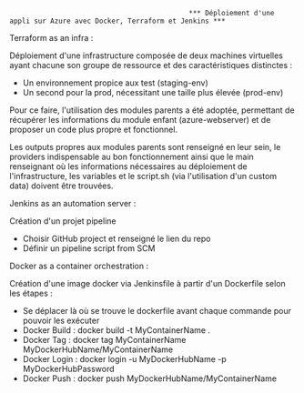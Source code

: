                                                 *** Déploiement d'une appli sur Azure avec Docker, Terraform et Jenkins ***
                                               
  Terraform as an infra :
  
  
  Déploiement d'une infrastructure composée de deux machines virtuelles ayant chacune son groupe de ressource et des caractéristiques distinctes :
  
  - Un environnement propice aux test (staging-env)
  - Un second pour la prod, nécessitant une taille plus élevée (prod-env)

Pour ce faire, l'utilisation des modules parents a été adoptée, permettant de récupérer les informations du module enfant (azure-webserver) et de proposer un code plus propre et fonctionnel. 

Les outputs propres aux modules parents sont renseigné en leur sein, le providers indispensable au bon fonctionnement ainsi que le main renseignant où les informations nécessaires au déploiement de l'infrastructure, les variables et le script.sh (via l'utilisation d'un custom data) doivent être trouvées.



  Jenkins as an automation server :
  
  Création d'un projet pipeline
  
  - Choisir GitHub project et renseigné le lien du repo
  - Définir un pipeline script from SCM
  

  Docker as a container orchestration :
  
  
  Création d'une image docker via Jenkinsfile à partir d'un Dockerfile selon les étapes :
  
  - Se déplacer là où se trouve le dockerfile avant chaque commande pour pouvoir les exécuter
  - Docker Build : docker build -t MyContainerName .
  - Docker Tag : docker tag MyContainerName MyDockerHubName/MyContainerName
  - Docker Login : docker login -u MyDockerHubName -p MyDockerHubPassword
  - Docker Push : docker push MyDockerHubName/MyContainerName
                     
                    
